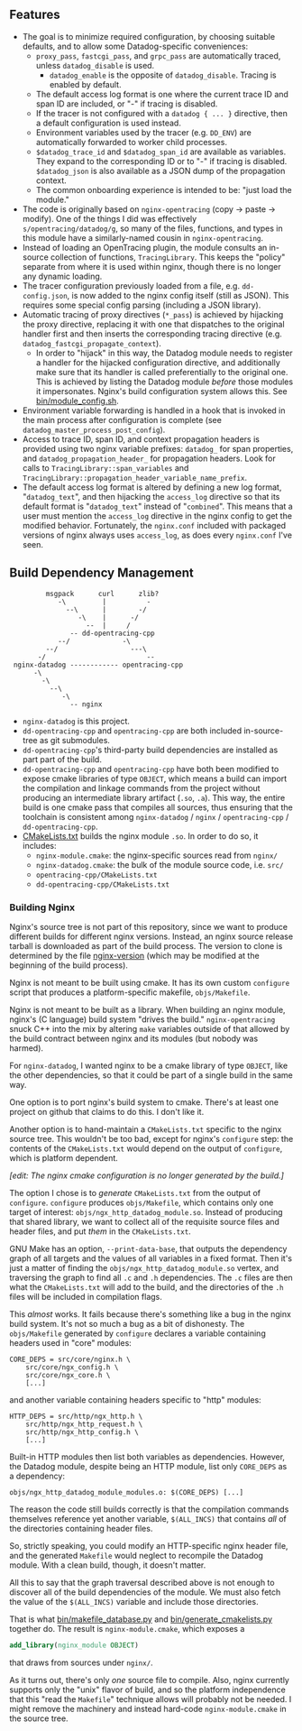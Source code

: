 Features
--------
- The goal is to minimize required configuration, by choosing suitable
  defaults, and to allow some Datadog-specific conveniences:
  - `proxy_pass`, `fastcgi_pass`, and `grpc_pass` are automatically traced,
    unless `datadog_disable` is used.
      - `datadog_enable` is the opposite of `datadog_disable`.  Tracing is
        enabled by default.
  - The default access log format is one where the current trace ID and span ID
    are included, or "-" if tracing is disabled.
  - If the tracer is not configured with a `datadog { ... }` directive, then a
    default configuration is used instead.
  - Environment variables used by the tracer (e.g. `DD_ENV`) are automatically
    forwarded to worker child processes.
  - `$datadog_trace_id` and `$datadog_span_id` are available as variables.
    They expand to the corresponding ID or to "-" if tracing is disabled.
    `$datadog_json` is also available as a JSON dump of the propagation
    context.
  - The common onboarding experience is intended to be: "just load the module."
- The code is originally based on `nginx-opentracing` (copy → paste → modify).
  One of the things I did was effectively `s/opentracing/datadog/g`, so many of
  the files, functions, and types in this module have a similarly-named cousin
  in `nginx-opentracing`. 
- Instead of loading an OpenTracing plugin, the module consults an in-source
  collection of functions, `TracingLibrary`.  This keeps the "policy" separate
  from where it is used within nginx, though there is no longer any dynamic
  loading.
- The tracer configuration previously loaded from a file, e.g.
  `dd-config.json`, is now added to the nginx config itself (still as JSON).
  This requires some special config parsing (including a JSON library).
- Automatic tracing of proxy directives (`*_pass`) is achieved by hijacking the
  proxy directive, replacing it with one that dispatches to the original
  handler first and then inserts the corresponding tracing directive (e.g.
  `datadog_fastcgi_propagate_context`).
  - In order to "hijack" in this way, the Datadog module needs to register a
    handler for the hijacked configuration directive, and additionally make
    sure that its handler is called preferentially to the original one.  This
    is achieved by listing the Datadog module _before_ those modules it
    impersonates.  Nginx's build configuration system allows this.  See
    [bin/module_config.sh](bin/module_config.sh).
- Environment variable forwarding is handled in a hook that is invoked in the
  main process after configuration is complete (see
  `datadog_master_process_post_config`).
- Access to trace ID, span ID, and context propagation headers is provided
  using two nginx variable prefixes: `datadog_` for span properties, and
  `datadog_propagation_header_` for propagation headers.  Look for calls to
  `TracingLibrary::span_variables` and
  `TracingLibrary::propagation_header_variable_name_prefix`.
- The default access log format is altered by defining a new log format,
  "`datadog_text`", and then hijacking the `access_log` directive so that its
  default format is "`datadog_text`" instead of "`combined`".  This means that
  a user must mention the `access_log` directive in the nginx config to get the
  modified behavior.  Fortunately, the `nginx.conf` included with packaged
  versions of nginx always uses `access_log`, as does every `nginx.conf` I've
  seen.

Build Dependency Management
---------------------------
```text
         msgpack      curl      zlib?       
            -\         |          -         
              --\      |        -/          
                 -\    |      -/            
                   --  |     /              
               -- dd-opentracing-cpp        
            --/             -\              
         --/                  ---\          
       -/                         --        
 nginx-datadog ------------ opentracing-cpp 
      -\                                    
        -\                                  
          --\                               
             -\                             
               -- nginx                     
```
- `nginx-datadog` is this project.
- `dd-opentracing-cpp` and `opentracing-cpp` are both included in-source-tree
  as git submodules.
- `dd-opentracing-cpp`'s third-party build dependencies are installed as part
  part of the build.
- `dd-opentracing-cpp` and `opentracing-cpp` have both been modified to expose
  cmake libraries of type `OBJECT`, which means a build can import the
  compilation and linkage commands from the project without producing an
  intermediate library artifact (`.so`, `.a`).  This way, the entire build is
  one cmake pass that compiles all sources, thus ensuring that the toolchain is
  consistent among `nginx-datadog` / `nginx` / `opentracing-cpp` /
  `dd-opentracing-cpp`.
- [CMakeLists.txt](CMakeLists.txt) builds the nginx module `.so`.  In order to do so,
  it includes:
  - `nginx-module.cmake`: the nginx-specific sources read from `nginx/`
  - `nginx-datadog.cmake`: the bulk of the module source code, i.e. `src/`
  - `opentracing-cpp/CMakeLists.txt`
  - `dd-opentracing-cpp/CMakeLists.txt`

### Building Nginx
Nginx's source tree is not part of this repository, since we want to produce
different builds for different nginx versions.  Instead, an nginx source
release tarball is downloaded as part of the build process.  The version to
clone is determined by the file [nginx-version](nginx-version) (which may be
modified at the beginning of the build process).

Nginx is not meant to be built using cmake.  It has its own custom `configure`
script that produces a platform-specific makefile, `objs/Makefile`.

Nginx is not meant to be built as a library.  When building an nginx module,
nginx's (C language) build system "drives the build."  `nginx-opentracing`
snuck C++ into the mix by altering `make` variables outside of that allowed by
the build contract between nginx and its modules (but nobody was harmed).

For `nginx-datadog`, I wanted nginx to be a cmake library of type `OBJECT`,
like the other dependencies, so that it could be part of a single build in the
same way.

One option is to port nginx's build system to cmake.  There's at least one
project on github that claims to do this.  I don't like it.

Another option is to hand-maintain a `CMakeLists.txt` specific to the nginx
source tree.  This wouldn't be too bad, except for nginx's `configure` step:
the contents of the `CMakeLists.txt` would depend on the output of `configure`,
which is platform dependent.

_[edit: The nginx cmake configuration is no longer generated by the build.]_

The option I chose is to _generate_ `CMakeLists.txt` from the output of
`configure`.  `configure` produces `objs/Makefile`, which contains only one
target of interest: `objs/ngx_http_datadog_module.so`.  Instead of producing
that shared library, we want to collect all of the requisite source files and
header files, and put _them_ in the `CMakeLists.txt`.

GNU Make has an option, `--print-data-base`, that outputs the dependency graph
of all targets and the values of all variables in a fixed format.  Then it's
just a matter of finding the `objs/ngx_http_datadog_module.so` vertex, and
traversing the graph to find all `.c` and `.h` dependencies.  The `.c` files
are then what the `CMakeLists.txt` will add to the build, and the directories
of the `.h` files will be included in compilation flags.

This _almost_ works.  It fails because there's something like a bug in the
nginx build system.  It's not so much a bug as a bit of dishonesty.  The
`objs/Makefile` generated by `configure` declares a variable containing headers
used in "core" modules:
```make
CORE_DEPS = src/core/nginx.h \
	src/core/ngx_config.h \
	src/core/ngx_core.h \
    [...]
```
and another variable containing headers specific to "http" modules:
```make
HTTP_DEPS = src/http/ngx_http.h \
	src/http/ngx_http_request.h \
	src/http/ngx_http_config.h \
    [...]
```
Built-in HTTP modules then list both variables as dependencies.  However, the
Datadog module, despite being an HTTP module, list only `CORE_DEPS` as a
dependency:
```make
objs/ngx_http_datadog_module_modules.o:	$(CORE_DEPS) [...]
```
The reason the code still builds correctly is that the compilation commands
themselves reference yet another variable, `$(ALL_INCS)` that contains _all_ of
the directories containing header files.

So, strictly speaking, you could modify an HTTP-specific nginx header file, and
the generated `Makefile` would neglect to recompile the Datadog module.  With a
clean build, though, it doesn't matter.

All this to say that the graph traversal described above is not enough to
discover all of the build dependencies of the module.  We must also fetch the
value of the `$(ALL_INCS)` variable and include those directories.

That is what [bin/makefile_database.py](bin/makefile_database.py) and
[bin/generate_cmakelists.py](bin/generate_cmakelists.py) together do.  The
result is `nginx-module.cmake`, which exposes a
```cmake
add_library(nginx_module OBJECT)
```
that draws from sources under `nginx/`.

As it turns out, there's only _one_ source file to compile.  Also, nginx
currently supports only the "unix" flavor of build, and so the platform
independence that this "read the `Makefile`" technique allows will probably not
be needed.  I might remove the machinery and instead hard-code
`nginx-module.cmake` in the source tree.
